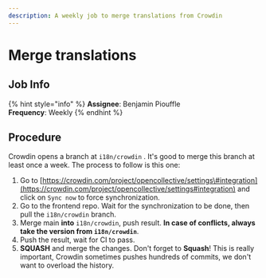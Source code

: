 ```yaml
---
description: A weekly job to merge translations from Crowdin
---
```


# Merge translations

## Job Info

{% hint style="info" %}
**Assignee**: Benjamin Piouffle  
**Frequency**: Weekly
{% endhint %}

## Procedure

Crowdin opens a branch at `i18n/crowdin` . It's good to merge this branch at least once a week. The process to follow is this one:

1. Go to [https://crowdin.com/project/opencollective/settings\#integration](https://crowdin.com/project/opencollective/settings#integration) and click on `Sync now` to force synchronization.
2. Go to the frontend repo. Wait for the synchronization to be done, then pull the `i18n/crowdin` branch.
3. Merge main **into** `i18n/crowdin`, push result. **In case of conflicts, always take the version from `i18n/crowdin`**.
4. Push the result, wait for CI to pass.
5. **SQUASH** and merge the changes. Don't forget to **Squash**! This is really important, Crowdin sometimes pushes hundreds of commits, we don't want to overload the history.



